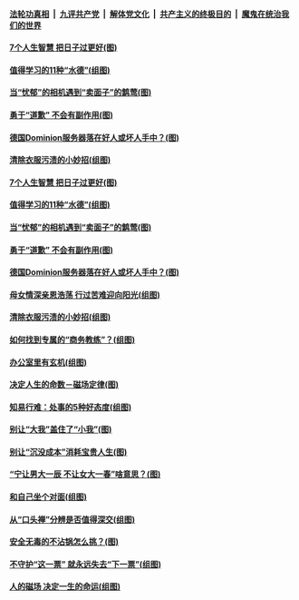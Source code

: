 

####  [法轮功真相](../../../../basic/blob/master/README.md?t=11230102) &nbsp;|&nbsp; [九评共产党](../../../../9ping.md/blob/master/README.md?t=11230102) &nbsp;|&nbsp; [解体党文化](../../../../jtdwh.md/blob/master/README.md?t=11230102)  &nbsp;|&nbsp; [共产主义的终极目的](../../../../gczydzjmd.md/blob/master/README.md?t=11230102) &nbsp;|&nbsp; [魔鬼在统治我们的世界](../../../../mgztzwmdsj.md/blob/master/README.md?t=11230102) 

#### [7个人生智慧 把日子过更好(图)](../pages/p8/953144.md?t=11230102) 

#### [值得学习的11种“水德”(组图)](../pages/p8/952357.md?t=11230102) 

#### [当“忧郁”的相机遇到“卖面子”的鹪莺(图)](../pages/p8/953246.md?t=11230102) 

#### [勇于“道歉” 不会有副作用(图)](../pages/p8/952051.md?t=11230102) 

#### [德国Dominion服务器落在好人或坏人手中？(图)](../pages/p8/953341.md?t=11230102) 

#### [清除衣服污渍的小妙招(组图)](../pages/p8/952881.md?t=11230102) 

#### [7个人生智慧 把日子过更好(图)](../pages/p8/953144.md?t=11230102) 

#### [值得学习的11种“水德”(组图)](../pages/p8/952357.md?t=11230102) 

#### [当“忧郁”的相机遇到“卖面子”的鹪莺(图)](../pages/p8/953246.md?t=11230102) 

#### [勇于“道歉” 不会有副作用(图)](../pages/p8/952051.md?t=11230102) 


#### [德国Dominion服务器落在好人或坏人手中？(图)](../pages/p8/953341.md?t=11230102) 

#### [母女情深亲恩浩荡 行过苦难迎向阳光(组图)](../pages/p8/950056.md?t=11230102) 

#### [清除衣服污渍的小妙招(组图)](../pages/p8/952881.md?t=11230102) 

#### [如何找到专属的“商务教练”？(组图)](../pages/p8/952053.md?t=11230102) 

#### [办公室里有玄机(组图)](../pages/p8/953224.md?t=11230102) 

#### [决定人生的命数－磁场定律(图)](../pages/p8/953195.md?t=11230102) 

#### [知易行难：处事的5种好态度(组图)](../pages/p8/953134.md?t=11230102) 

#### [别让“大我”盖住了“小我”(图)](../pages/p8/952049.md?t=11230102) 

#### [别让“沉没成本”消耗宝贵人生(图)](../pages/p8/953091.md?t=11230102) 

#### [“宁让男大一辰 不让女大一春”啥意思？(图)](../pages/p8/952977.md?t=11230102) 

#### [和自己坐个对面(组图)](../pages/p8/952904.md?t=11230102) 

#### [从“口头禅”分辨是否值得深交(组图)](../pages/p8/952052.md?t=11230102) 

#### [安全无毒的不沾锅怎么挑？(图)](../pages/p8/952966.md?t=11230102) 

#### [不守护“这一票” 就永远失去“下一票”(组图)](../pages/p8/952862.md?t=11230102) 

#### [人的磁场 决定一生的命运(组图)](../pages/p8/952350.md?t=11230102) 

